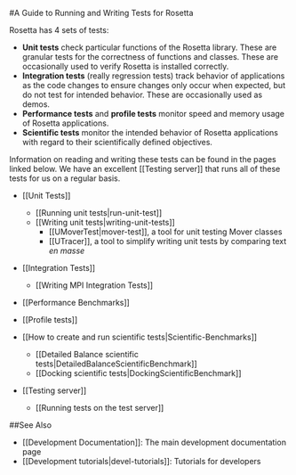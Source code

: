 #A Guide to Running and Writing Tests for Rosetta

Rosetta has 4 sets of tests:
* __Unit tests__ check particular functions of the Rosetta library. These are granular tests for the correctness of functions and classes. These are occasionally used to verify Rosetta is installed correctly.
* __Integration tests__ (really regression tests) track behavior of applications as the code changes to ensure changes only occur when expected, but do not test for intended behavior. These are occasionally used as demos.
* __Performance tests__ and __profile tests__ monitor speed and memory usage of Rosetta applications. 
* __Scientific tests__ monitor the intended behavior of Rosetta applications with regard to their scientifically defined objectives. 

Information on reading and writing these tests can be found in the pages linked below. We have an excellent
[[Testing server]] that runs all of these tests for us on a regular basis.

-   [[Unit Tests]]
    -   [[Running unit tests|run-unit-test]]
    -	[[Writing unit tests|writing-unit-tests]]
    	-   [[UMoverTest|mover-test]], a tool for unit testing Mover classes
    	-   [[UTracer]], a tool to simplify writing unit tests by comparing text _en masse_

-   [[Integration Tests]]
    - [[Writing MPI Integration Tests]]

-   [[Performance Benchmarks]]
-   [[Profile tests]]

-   [[How to create and run scientific tests|Scientific-Benchmarks]]
    - [[Detailed Balance scientific tests|DetailedBalanceScientificBenchmark]]
    - [[Docking scientific tests|DockingScientificBenchmark]]

-   [[Testing server]]
    - [[Running tests on the test server]]

##See Also

* [[Development Documentation]]: The main development documentation page
* [[Development tutorials|devel-tutorials]]: Tutorials for developers